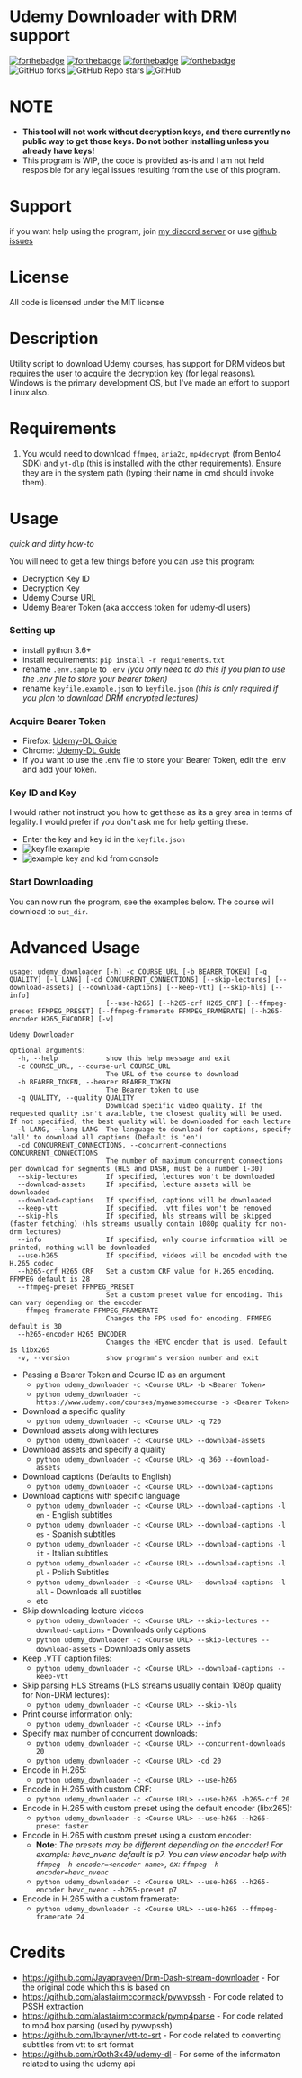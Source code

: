 # Udemy Downloader with DRM support

[![forthebadge](https://forthebadge.com/images/badges/built-with-love.svg)](https://forthebadge.com)
[![forthebadge](https://forthebadge.com/images/badges/designed-in-ms-paint.svg)](https://forthebadge.com)
[![forthebadge](https://forthebadge.com/images/badges/made-with-python.svg)](https://forthebadge.com)
[![forthebadge](https://forthebadge.com/images/badges/approved-by-george-costanza.svg)](https://forthebadge.com)
![GitHub forks](https://img.shields.io/github/forks/Puyodead1/udemy-downloader?style=for-the-badge)
![GitHub Repo stars](https://img.shields.io/github/stars/Puyodead1/udemy-downloader?style=for-the-badge)
![GitHub](https://img.shields.io/github/license/Puyodead1/udemy-downloader?style=for-the-badge)

# NOTE

- **This tool will not work without decryption keys, and there currently no public way to get those keys. Do not bother installing unless you already have keys!**
- This program is WIP, the code is provided as-is and I am not held resposible for any legal issues resulting from the use of this program.

# Support

if you want help using the program, join [my discord server](https://discord.gg/5B3XVb4RRX) or use [github issues](https://github.com/Puyodead1/udemy-downloader/issues)

# License

All code is licensed under the MIT license

# Description

Utility script to download Udemy courses, has support for DRM videos but requires the user to acquire the decryption key (for legal reasons).<br>
Windows is the primary development OS, but I've made an effort to support Linux also.

# Requirements

1. You would need to download `ffmpeg`, `aria2c`, `mp4decrypt` (from Bento4 SDK) and `yt-dlp` (this is installed with the other requirements). Ensure they are in the system path (typing their name in cmd should invoke them).

# Usage

_quick and dirty how-to_

You will need to get a few things before you can use this program:

- Decryption Key ID
- Decryption Key
- Udemy Course URL
- Udemy Bearer Token (aka acccess token for udemy-dl users)

### Setting up

- install python 3.6+
- install requirements: `pip install -r requirements.txt`
- rename `.env.sample` to `.env` _(you only need to do this if you plan to use the .env file to store your bearer token)_
- rename `keyfile.example.json` to `keyfile.json` _(this is only required if you plan to download DRM encrypted lectures)_

### Acquire Bearer Token

- Firefox: [Udemy-DL Guide](https://github.com/r0oth3x49/udemy-dl/issues/389#issuecomment-491903900)
- Chrome: [Udemy-DL Guide](https://github.com/r0oth3x49/udemy-dl/issues/389#issuecomment-492569372)
- If you want to use the .env file to store your Bearer Token, edit the .env and add your token.

### Key ID and Key

I would rather not instruct you how to get these as its a grey area in terms of legality. I would prefer if you don't ask me for help getting these.

- Enter the key and key id in the `keyfile.json`
- ![keyfile example](https://i.imgur.com/e5aU0ng.png)
- ![example key and kid from console](https://i.imgur.com/awgndZA.png)

### Start Downloading

You can now run the program, see the examples below. The course will download to `out_dir`.

# Advanced Usage

```
usage: udemy_downloader [-h] -c COURSE_URL [-b BEARER_TOKEN] [-q QUALITY] [-l LANG] [-cd CONCURRENT_CONNECTIONS] [--skip-lectures] [--download-assets] [--download-captions] [--keep-vtt] [--skip-hls] [--info]
                        [--use-h265] [--h265-crf H265_CRF] [--ffmpeg-preset FFMPEG_PRESET] [--ffmpeg-framerate FFMPEG_FRAMERATE] [--h265-encoder H265_ENCODER] [-v]

Udemy Downloader

optional arguments:
  -h, --help            show this help message and exit
  -c COURSE_URL, --course-url COURSE_URL
                        The URL of the course to download
  -b BEARER_TOKEN, --bearer BEARER_TOKEN
                        The Bearer token to use
  -q QUALITY, --quality QUALITY
                        Download specific video quality. If the requested quality isn't available, the closest quality will be used. If not specified, the best quality will be downloaded for each lecture
  -l LANG, --lang LANG  The language to download for captions, specify 'all' to download all captions (Default is 'en')
  -cd CONCURRENT_CONNECTIONS, --concurrent-connections CONCURRENT_CONNECTIONS
                        The number of maximum concurrent connections per download for segments (HLS and DASH, must be a number 1-30)
  --skip-lectures       If specified, lectures won't be downloaded
  --download-assets     If specified, lecture assets will be downloaded
  --download-captions   If specified, captions will be downloaded
  --keep-vtt            If specified, .vtt files won't be removed
  --skip-hls            If specified, hls streams will be skipped (faster fetching) (hls streams usually contain 1080p quality for non-drm lectures)
  --info                If specified, only course information will be printed, nothing will be downloaded
  --use-h265            If specified, videos will be encoded with the H.265 codec
  --h265-crf H265_CRF   Set a custom CRF value for H.265 encoding. FFMPEG default is 28
  --ffmpeg-preset FFMPEG_PRESET
                        Set a custom preset value for encoding. This can vary depending on the encoder
  --ffmpeg-framerate FFMPEG_FRAMERATE
                        Changes the FPS used for encoding. FFMPEG default is 30
  --h265-encoder H265_ENCODER
                        Changes the HEVC encder that is used. Default is libx265
  -v, --version         show program's version number and exit
```

- Passing a Bearer Token and Course ID as an argument
  - `python udemy_downloader -c <Course URL> -b <Bearer Token>`
  - `python udemy_downloader -c https://www.udemy.com/courses/myawesomecourse -b <Bearer Token>`
- Download a specific quality
  - `python udemy_downloader -c <Course URL> -q 720`
- Download assets along with lectures
  - `python udemy_downloader -c <Course URL> --download-assets`
- Download assets and specify a quality
  - `python udemy_downloader -c <Course URL> -q 360 --download-assets`
- Download captions (Defaults to English)
  - `python udemy_downloader -c <Course URL> --download-captions`
- Download captions with specific language
  - `python udemy_downloader -c <Course URL> --download-captions -l en` - English subtitles
  - `python udemy_downloader -c <Course URL> --download-captions -l es` - Spanish subtitles
  - `python udemy_downloader -c <Course URL> --download-captions -l it` - Italian subtitles
  - `python udemy_downloader -c <Course URL> --download-captions -l pl` - Polish Subtitles
  - `python udemy_downloader -c <Course URL> --download-captions -l all` - Downloads all subtitles
  - etc
- Skip downloading lecture videos
  - `python udemy_downloader -c <Course URL> --skip-lectures --download-captions` - Downloads only captions
  - `python udemy_downloader -c <Course URL> --skip-lectures --download-assets` - Downloads only assets
- Keep .VTT caption files:
  - `python udemy_downloader -c <Course URL> --download-captions --keep-vtt`
- Skip parsing HLS Streams (HLS streams usually contain 1080p quality for Non-DRM lectures):
  - `python udemy_downloader -c <Course URL> --skip-hls`
- Print course information only:
  - `python udemy_downloader -c <Course URL> --info`
- Specify max number of concurrent downloads:
  - `python udemy_downloader -c <Course URL> --concurrent-downloads 20`
  - `python udemy_downloader -c <Course URL> -cd 20`
- Encode in H.265:
  - `python udemy_downloader -c <Course URL> --use-h265`
- Encode in H.265 with custom CRF:
  - `python udemy_downloader -c <Course URL> --use-h265 -h265-crf 20`
- Encode in H.265 with custom preset using the default encoder (libx265):
  - `python udemy_downloader -c <Course URL> --use-h265 --h265-preset faster`
- Encode in H.265 with custom preset using a custom encoder:
  - **Note**: _The presets may be different depending on the encoder! For example: hevc_nvenc default is p7. You can view encoder help with `ffmpeg -h encoder=<encoder name>`, ex: `ffmpeg -h encoder=hevc_nvenc`_
  - `python udemy_downloader -c <Course URL> --use-h265 --h265-encoder hevc_nvenc --h265-preset p7`
- Encode in H.265 with a custom framerate:
  - `python udemy_downloader -c <Course URL> --use-h265 --ffmpeg-framerate 24`

# Credits

- https://github.com/Jayapraveen/Drm-Dash-stream-downloader - For the original code which this is based on
- https://github.com/alastairmccormack/pywvpssh - For code related to PSSH extraction
- https://github.com/alastairmccormack/pymp4parse - For code related to mp4 box parsing (used by pywvpssh)
- https://github.com/lbrayner/vtt-to-srt - For code related to converting subtitles from vtt to srt format
- https://github.com/r0oth3x49/udemy-dl - For some of the informaton related to using the udemy api
